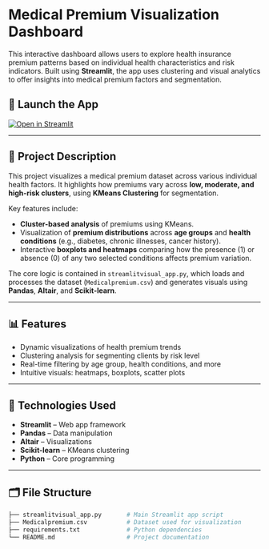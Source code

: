 #  Medical Premium Visualization Dashboard

This interactive dashboard allows users to explore health insurance premium patterns based on individual health characteristics and risk indicators. Built using **Streamlit**, the app uses clustering and visual analytics to offer insights into medical premium factors and segmentation.

## 🚀 Launch the App

[![Open in Streamlit](https://static.streamlit.io/badges/streamlit_badge_black_white.svg)](https://medicalpremiumvisualizationchloe-innocent-sonia-bmhodbm3cfnpso.streamlit.app/)

---

## 🧾 Project Description

This project visualizes a medical premium dataset across various individual health factors. It highlights how premiums vary across **low, moderate, and high-risk clusters**, using **KMeans Clustering** for segmentation.

Key features include:
- **Cluster-based analysis** of premiums using KMeans.
- Visualization of **premium distributions** across **age groups** and **health conditions** (e.g., diabetes, chronic illnesses, cancer history).
- Interactive **boxplots and heatmaps** comparing how the presence (1) or absence (0) of any two selected conditions affects premium variation.

The core logic is contained in `streamlitvisual_app.py`, which loads and processes the dataset (`Medicalpremium.csv`) and generates visuals using **Pandas**, **Altair**, and **Scikit-learn**.

---

## 📊 Features

- Dynamic visualizations of health premium trends
- Clustering analysis for segmenting clients by risk level
- Real-time filtering by age group, health conditions, and more
- Intuitive visuals: heatmaps, boxplots, scatter plots

---

## 🧠 Technologies Used

- **Streamlit** – Web app framework
- **Pandas** – Data manipulation
- **Altair** – Visualizations
- **Scikit-learn** – KMeans clustering
- **Python** – Core programming

---

## 🗂️ File Structure

```bash
├── streamlitvisual_app.py       # Main Streamlit app script
├── Medicalpremium.csv           # Dataset used for visualization
├── requirements.txt             # Python dependencies
└── README.md                    # Project documentation



